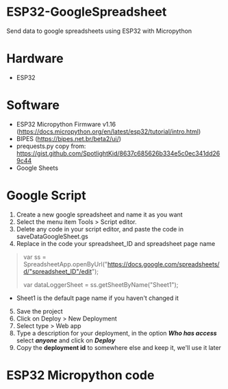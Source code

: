# ESP32-GoogleSpreadsheet
Send data to google spreadsheets using ESP32 with Micropython
# Hardware
* ESP32
# Software
* ESP32 Micropython Firmware v1.16 (https://docs.micropython.org/en/latest/esp32/tutorial/intro.html)
* BIPES (https://bipes.net.br/beta2/ui/)
* prequests.py copy from: https://gist.github.com/SpotlightKid/8637c685626b334e5c0ec341dd269c44
* Google Sheets
# Google Script
1. Create a new google spreadsheet and name it as you want
2. Select the menu item Tools > Script editor.
3. Delete any code in your script editor, and paste the code in saveDataGoogleSheet.gs
4. Replace in the code your spreadsheet_ID and spreadsheet page name
> var ss = SpreadsheetApp.openByUrl("https://docs.google.com/spreadsheets/d/"spreadsheet_ID"/edit");
> 
> var dataLoggerSheet = ss.getSheetByName("Sheet1");
- Sheet1 is the default page name if you haven't changed it
5. Save the project
6. Click on Deploy > New Deployment
7. Select type > Web app
8. Type a description for your deployment, in the option _**Who has access**_ select _**anyone**_ and click on _**Deploy**_
9. Copy the **deployment id** to somewhere else and keep it, we'll use it later
# ESP32 Micropython code
